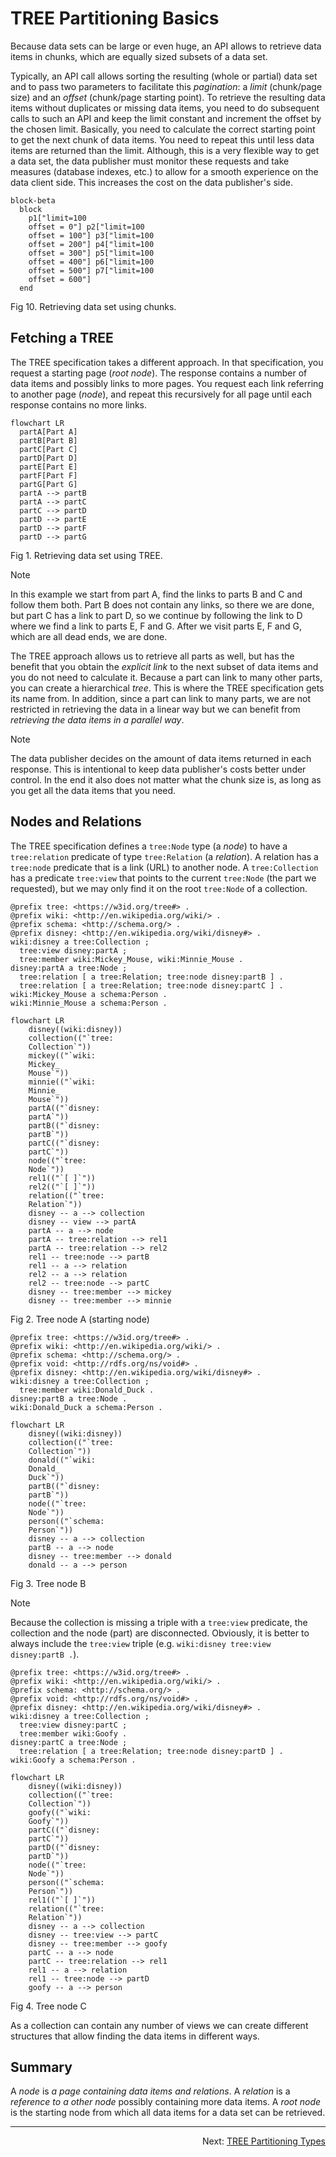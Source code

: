 # TREE Partitioning Basics
Because data sets can be large or even huge, an API allows to retrieve data items in chunks, which are equally sized subsets of a data set.

Typically, an API call allows sorting the resulting (whole or partial) data set and to pass two parameters to facilitate this _pagination_: a _limit_ (chunk/page size) and an _offset_ (chunk/page starting point). To retrieve the resulting data items without duplicates or missing data items, you need to do subsequent calls to such an API and keep the limit constant and increment the offset by the chosen limit. Basically, you need to calculate the correct starting point to get the next chunk of data items. You need to repeat this until less data items are returned than the limit. Although, this is a very flexible way to get a data set, the data publisher must monitor these requests and take measures (database indexes, etc.) to allow for a smooth experience on the data client side. This increases the cost on the data publisher's side.

```mermaid
block-beta
  block
    p1["limit=100
    offset = 0"] p2["limit=100
    offset = 100"] p3["limit=100
    offset = 200"] p4["limit=100
    offset = 300"] p5["limit=100
    offset = 400"] p6["limit=100
    offset = 500"] p7["limit=100
    offset = 600"]
  end
```
Fig 10. Retrieving data set using chunks.

## Fetching a TREE
The TREE specification takes a different approach. In that specification, you request a starting page (_root node_). The response contains a number of data items and possibly links to more pages. You request each link referring to another page (_node_), and repeat this recursively for all page until each response contains no more links.

```mermaid
flowchart LR
  partA[Part A]
  partB[Part B]
  partC[Part C]
  partD[Part D]
  partE[Part E]
  partF[Part F]
  partG[Part G]
  partA --> partB
  partA --> partC
  partC --> partD
  partD --> partE
  partD --> partF
  partD --> partG
```
Fig 1. Retrieving data set using TREE.

> [!NOTE]
> In this example we start from part A, find the links to parts B and C and follow them both. Part B does not contain any links, so there we are done, but part C has a link to part D, so we continue by following the link to D where we find a link to parts E, F and G. After we visit parts E, F and G, which are all dead ends, we are done.

The TREE approach allows us to retrieve all parts as well, but has the benefit that you obtain the _explicit link_ to the next subset of data items and you do not need to calculate it. Because a part can link to many other parts, you can create a hierarchical _tree_. This is where the TREE specification gets its name from. In addition, since a part can link to many parts, we are not restricted in retrieving the data in a linear way but we can benefit from _retrieving the data items in a parallel way_.

> [!NOTE]
> The data publisher decides on the amount of data items returned in each response. This is intentional to keep data publisher's costs better under control. In the end it also does not matter what the chunk size is, as long as you get all the data items that you need.

## Nodes and Relations
The TREE specification defines a `tree:Node` type (a _node_) to have a `tree:relation` predicate of type `tree:Relation` (a _relation_). A relation has a `tree:node` predicate that is a link (URL) to another node. A `tree:Collection` has a predicate `tree:view` that points to the current `tree:Node` (the part we requested), but we may only find it on the root `tree:Node` of a collection.

```
@prefix tree: <https://w3id.org/tree#> .
@prefix wiki: <http://en.wikipedia.org/wiki/> .
@prefix schema: <http://schema.org/> .
@prefix disney: <http://en.wikipedia.org/wiki/disney#> .
wiki:disney a tree:Collection ;
  tree:view disney:partA ;
  tree:member wiki:Mickey_Mouse, wiki:Minnie_Mouse .
disney:partA a tree:Node ;
  tree:relation [ a tree:Relation; tree:node disney:partB ] .
  tree:relation [ a tree:Relation; tree:node disney:partC ] .
wiki:Mickey_Mouse a schema:Person .
wiki:Minnie_Mouse a schema:Person .
```

```mermaid
flowchart LR
    disney((wiki:disney))
    collection(("`tree:
    Collection`"))
    mickey(("`wiki:
    Mickey_
    Mouse`"))
    minnie(("`wiki:
    Minnie_
    Mouse`"))
    partA(("`disney:
    partA`"))
    partB(("`disney:
    partB`"))
    partC(("`disney:
    partC`"))
    node(("`tree:
    Node`"))
    rel1(("`[ ]`"))
    rel2(("`[ ]`"))
    relation(("`tree:
    Relation`"))
    disney -- a --> collection
    disney -- view --> partA
    partA -- a --> node
    partA -- tree:relation --> rel1
    partA -- tree:relation --> rel2
    rel1 -- tree:node --> partB
    rel1 -- a --> relation
    rel2 -- a --> relation
    rel2 -- tree:node --> partC
    disney -- tree:member --> mickey
    disney -- tree:member --> minnie
```
Fig 2. Tree node A (starting node)

```
@prefix tree: <https://w3id.org/tree#> .
@prefix wiki: <http://en.wikipedia.org/wiki/> .
@prefix schema: <http://schema.org/> .
@prefix void: <http://rdfs.org/ns/void#> .
@prefix disney: <http://en.wikipedia.org/wiki/disney#> .
wiki:disney a tree:Collection ;
  tree:member wiki:Donald_Duck .
disney:partB a tree:Node .
wiki:Donald_Duck a schema:Person .
```

```mermaid
flowchart LR
    disney((wiki:disney))
    collection(("`tree:
    Collection`"))
    donald(("`wiki:
    Donald_
    Duck`"))
    partB(("`disney:
    partB`"))
    node(("`tree:
    Node`"))
    person(("`schema:
    Person`"))
    disney -- a --> collection
    partB -- a --> node
    disney -- tree:member --> donald
    donald -- a --> person
```
Fig 3. Tree node B

> [!NOTE]
> Because the collection is missing a triple with a `tree:view` predicate, the collection and the node (part) are disconnected. Obviously, it is better to always include the `tree:view` triple (e.g.  `wiki:disney tree:view disney:partB .`).

```
@prefix tree: <https://w3id.org/tree#> .
@prefix wiki: <http://en.wikipedia.org/wiki/> .
@prefix schema: <http://schema.org/> .
@prefix void: <http://rdfs.org/ns/void#> .
@prefix disney: <http://en.wikipedia.org/wiki/disney#> .
wiki:disney a tree:Collection ;
  tree:view disney:partC ;
  tree:member wiki:Goofy .
disney:partC a tree:Node ;
  tree:relation [ a tree:Relation; tree:node disney:partD ] .
wiki:Goofy a schema:Person .
```

```mermaid
flowchart LR
    disney((wiki:disney))
    collection(("`tree:
    Collection`"))
    goofy(("`wiki:
    Goofy`"))
    partC(("`disney:
    partC`"))
    partD(("`disney:
    partD`"))
    node(("`tree:
    Node`"))
    person(("`schema:
    Person`"))
    rel1(("`[ ]`"))
    relation(("`tree:
    Relation`"))
    disney -- a --> collection
    disney -- tree:view --> partC
    disney -- tree:member --> goofy
    partC -- a --> node
    partC -- tree:relation --> rel1
    rel1 -- a --> relation
    rel1 -- tree:node --> partD
    goofy -- a --> person
```
Fig 4. Tree node C

As a collection can contain any number of views we can create different structures that allow finding the data items in different ways.

## Summary
A _node_ is _a page containing data items and relations_. A _relation_ is a _reference to a other node_ possibly containing more data items. A _root node_ is the starting node from which all data items for a data set can be retrieved.

---
<p align="right">Next: <a href="G-tree-partitioning-types.md">TREE Partitioning Types</a></p>

